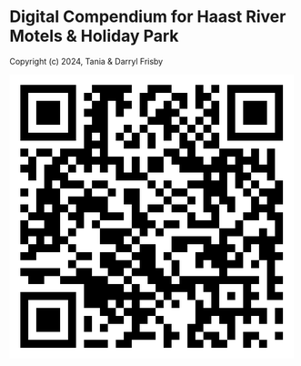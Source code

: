 # Digital Compendium for Haast River Motels & Holiday Park

Copyright (c) 2024, Tania & Darryl Frisby

![QR Code](haast_compendium_qr_code.png)
